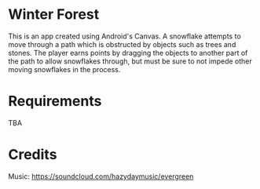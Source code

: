 # Winter Forest
This is an app created using Android's Canvas. A snowflake attempts to move through a path which is obstructed by objects such as trees and stones. The player earns points by dragging the objects to another part of the path to allow snowflakes through, but must be sure to not impede other moving snowflakes in the process.

# Requirements
TBA

# Credits
Music: https://soundcloud.com/hazydaymusic/evergreen
